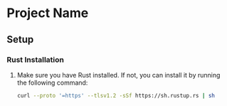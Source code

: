 # Project Name

## Setup

### Rust Installation

1. Make sure you have Rust installed. If not, you can install it by running the following command:

   ```bash
   curl --proto '=https' --tlsv1.2 -sSf https://sh.rustup.rs | sh

